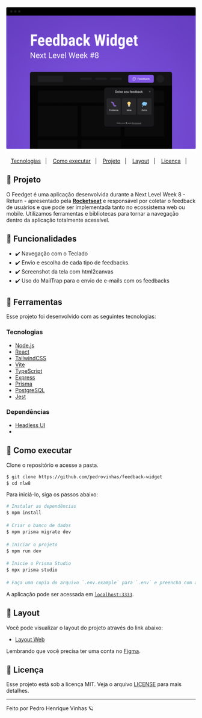 <p align="center">
  <img alt="Next Level Week #8" src=".github/logo.png" />
</p>

<p align="center">
  <a href="#-tecnologias">Tecnologias</a>&nbsp;&nbsp;&nbsp;|&nbsp;&nbsp;&nbsp;
  <a href="#-como-executar">Como executar</a>&nbsp;&nbsp;&nbsp;|&nbsp;&nbsp;&nbsp;
  <a href="#-projeto">Projeto</a>&nbsp;&nbsp;&nbsp;|&nbsp;&nbsp;&nbsp;
  <a href="#-layout">Layout</a>&nbsp;&nbsp;&nbsp;|&nbsp;&nbsp;&nbsp;
  <a href="#-license">Licença</a>&nbsp;&nbsp;&nbsp;|&nbsp;&nbsp;&nbsp;
</p>

## 📑 Projeto

O Feedget é uma aplicação desenvolvida durante a Next Level Week 8 - Return - apresentado pela **[Rocketseat](https://www.rocketseat.com.br)** e responsável por coletar o feedback de usuários e
que pode ser implementada tanto no ecossistema web ou mobile. Utilizamos ferramentas e bibliotecas para tornar a navegação dentro da aplicação totalmente acessível.

## 🔧 Funcionalidades

- ✔️ Navegação com o Teclado
- ✔️ Envio e escolha de cada tipo de feedbacks.
- ✔️ Screenshot da tela com html2canvas
- ✔️ Uso do MailTrap para o envio de e-mails com os feedbacks

## 🧪 Ferramentas

Esse projeto foi desenvolvido com as seguintes tecnologias:

### Tecnologias

- [Node.js](https://nodejs.org)
- [React](https://reactjs.org)
- [TailwindCSS](https://tailwindcss.com)
- [Vite](https://vitejs.dev)
- [TypeScript](https://www.typescriptlang.org)
- [Express](https://expressjs.com)
- [Prisma](https://www.prisma.io)
- [PostgreSQL](https://www.postgresql.org)
- [Jest](https://jestjs.io)

### Dependências
- [Headless UI]()
- 
## 🚀 Como executar

Clone o repositório e acesse a pasta.

```bash
$ git clone https://github.com/pedrovinhas/feedback-widget
$ cd nlw8
```

Para iniciá-lo, siga os passos abaixo:

```bash
# Instalar as dependências
$ npm install

# Criar o banco de dados
$ npm prisma migrate dev

# Iniciar o projeto
$ npm run dev

# Inicie o Prisma Studio
$ npx prisma studio

# Faça uma copia do arquivo `.env.example` para `.env` e preencha com as suas credenciais
```

A aplicação pode ser acessada em [`localhost:3333`](http://localhost:3333).

## 🔖 Layout

Você pode visualizar o layout do projeto através do link abaixo:

- [Layout Web](https://www.figma.com/community/file/1102912516166573468/Feedback-Widget)

Lembrando que você precisa ter uma conta no [Figma](http://figma.com/).

## 📝 Licença

Esse projeto está sob a licença MIT. Veja o arquivo [LICENSE](LICENSE.md) para mais detalhes.

---

Feito por Pedro Henrique Vinhas 🪐
